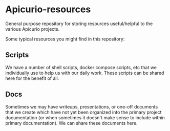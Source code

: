 # Apicurio-resources
General purpose repository for storing resources useful/helpful to the various Apicurio projects.

Some typical resources you might find in this repository:

## Scripts
We have a number of shell scripts, docker compose scripts, etc that we individually use to help us
with our daily work.  These scripts can be shared here for the benefit of all.

## Docs
Sometimes we may have writeups, presentations, or one-off documents that we create which have not
yet been organized into the primary project documentation (or when sometimes it doesn't make sense
to include within primary documentation). We can share these documents here.
